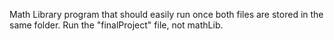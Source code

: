 Math Library program that should easily run once both files are stored in the same folder. Run the "finalProject" file, not mathLib. 
